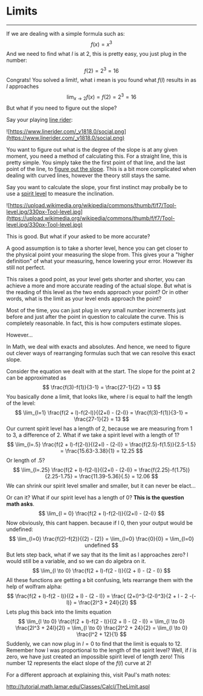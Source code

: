 # Limits

------

If we are dealing with a simple formula such as:
$$
f(x) = x^3
$$
And we need to find what $l$ is at 2, this is pretty easy, you just plug in the number:
$$
f(2) = 2^3 = 16
$$
Congrats! You solved a limit!, what i mean is you found what $f(l)$ results in as $l$ approaches 
$$
\lim_{x \to 2} f(x) = f(2) = 2^3 = 16
$$
But what if you need to figure out the slope?

Say your playing [line rider](https://www.linerider.com/):

![https://www.linerider.com/_v1818.0/social.png](https://www.linerider.com/_v1818.0/social.png)

You want to figure out what is the degree of the slope is at any given moment, you need a method of calculating this. For a straight line, this is pretty simple. You simply take the the first point of that line, and the last point of the line, to [figure out the slope](https://www.mathopenref.com/coordslope.html). This is a bit more complicated when dealing with curved lines, however the theory still stays the same.

Say you want to calculate the slope, your first instinct may probally be to use a [spirit level](https://www.homedepot.com/b/Tools-Hand-Tools-Measuring-Tools-Levels/N-5yc1vZc1zh) to measure the inclination. 

![https://upload.wikimedia.org/wikipedia/commons/thumb/f/f7/Tool-level.jpg/330px-Tool-level.jpg](https://upload.wikimedia.org/wikipedia/commons/thumb/f/f7/Tool-level.jpg/330px-Tool-level.jpg)

This is good. But what if your asked to be more accurate?

A good assumption is to take a shorter level, hence you can get closer to the physical point your measuring the slope from. This gives your a "higher definition" of what your measuring, hence lowering your error. However its still not perfect. 

This raises a good point, as your level gets shorter and shorter, you can achieve a more and more accurate reading of the actual slope. But what is the reading of this level as the two ends approach your point? Or in other words, what is the limit as your level ends approach the point?

Most of the time, you can just plug in very small number increments just before and just after the point in question to calculate the curve. This is completely reasonable. In fact, this is how computers estimate slopes. 

However...

In Math, we deal with exacts and absolutes. And hence, we need to figure out clever ways of rearranging formulas such that we can resolve this exact slope. 

Consider the equation we dealt with at the start. The slope for the point at 2 can be approximated as
$$
\frac{f(3)-f(1)}{3-1} = \frac{27-1}{2} = 13
$$
You basically done a limit, that looks like, where $l$ is equal to half the length of the level:
$$
\lim_{l=1} \frac{f(2 + l)-f(2-l)}{(2+l) - (2-l)} = \frac{f(3)-f(1)}{3-1} = \frac{27-1}{2} = 13
$$
Our current spirit level has a length of 2, because we are measuring from 1 to 3, a difference of 2. What if we take a spirit level with a length of 1? 
$$
\lim_{l=.5} \frac{f(2 + l)-f(2-l)}{(2+l) - (2-l)} = \frac{f(2.5)-f(1.5)}{2.5-1.5} = \frac{15.63-3.38}{1} = 12.25
$$
Or length of .5?
$$
\lim_{l=.25} \frac{f(2 + l)-f(2-l)}{(2+l) - (2-l)} = \frac{f(2.25)-f(1.75)}{2.25-1.75} = \frac{11.39-5.36}{.5} = 12.06
$$
We can shrink our spirit level smaller and smaller, but it can never be elact...



Or can it? What if our spirit level has a length of 0? **This is the question math asks**.
$$
\lim_{l = 0} \frac{f(2 + l)-f(2-l)}{(2+l) - (2-l)}
$$
Now obviously, this cant happen. because if l 0, then your output would be undefined:
$$
\lim_{l=0} \frac{f(2)-f(2)}{(2) - (2)} = \lim_{l=0} \frac{0}{0} = \lim_{l=0} undefined
$$
But lets step back, what if we say that its the limit as l approaches zero? l would still be a variable, and so we can do algebra on it.
$$
\lim_{l \to 0} \frac{f(2 + l)-f(2 - l)}{(2 + l) - (2 - l)}
$$
All these functions are getting a bit confusing, lets rearrange them with the help of wolfram alpha:
$$
\frac{f(2 + l)-f(2 - l)}{(2 + l) - (2 - l)} = \frac{ (2+l)^3-(2-l)^3}{2 + l - 2 -(-l)} = \frac{2l^3 + 24l}{2l}
$$
Lets plug this back into the limits equation
$$
\lim_{l \to 0} \frac{f(2 + l)-f(2 - l)}{(2 + l) - (2 - l)} = \lim_{l \to 0} \frac{2l^3 + 24l}{2l} = \lim_{l \to 0} \frac{2l^2 + 24}{2} = \lim_{l \to 0} \frac{l^2 + 12}{1}
$$
Suddenly, we can now plug in $l=0$ to find that the limit is equals to 12. Remember how l was proportional to the length of the spirit level? Well, if $l$ is zero, we have just created an impossible spirit level of length zero! This number 12 represents the elact slope of the $f(l)$ curve at 2!



For a different approach at explaining this, visit Paul's math notes:

http://tutorial.math.lamar.edu/Classes/CalcI/TheLimit.aspl